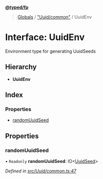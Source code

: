 **[@typed/fp](../README.md)**

> [Globals](../globals.md) / ["Uuid/common"](../modules/_uuid_common_.md) / UuidEnv

# Interface: UuidEnv

Environment type for generating UuidSeeds

## Hierarchy

* **UuidEnv**

## Index

### Properties

* [randomUuidSeed](_uuid_common_.uuidenv.md#randomuuidseed)

## Properties

### randomUuidSeed

• `Readonly` **randomUuidSeed**: IO\<[UuidSeed](../modules/_uuid_common_.md#uuidseed)>

*Defined in [src/Uuid/common.ts:47](https://github.com/TylorS/typed-fp/blob/f129829/src/Uuid/common.ts#L47)*
